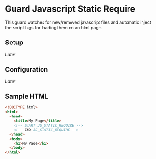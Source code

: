 # Guard Javascript Static Require

This guard watches for new/removed javascript files and automatic inject the script tags for loading them on an html page.

## Setup

*Later*

## Configuration

*Later*

## Sample HTML

```html
<!DOCTYPE html>
<html>
  <head>
    <title>My Page</title>
    <!-- START JS_STATIC_REQUIRE -->
    <!-- END JS_STATIC_REQUIRE -->
  </head>
  <body>
    <h1>My Page</h1>
  </body>
</html>
```

